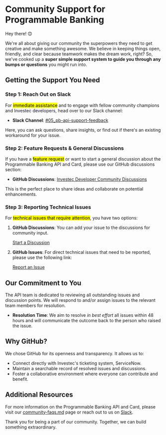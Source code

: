 # Community Support for Programmable Banking

Hey there! 😊

We're all about giving our community the superpowers they need to get creative and make something awesome. We believe in keeping things open, friendly, and clear because teamwork makes the dream work, right? So, we've cooked up a **super simple support system to guide you through any bumps or questions** you might run into.

## Getting the Support You Need

### Step 1: Reach Out on Slack

For <mark style="background-color:yellow;">immediate assistance</mark> and to engage with fellow community champions and Investec developers, head over to our Slack channel:

* **Slack Channel**: [#05\_pb-api-support-feedback](https://investec-dev-com.slack.com/archives/C05MQQDUJ3E)

Here, you can ask questions, share insights, or find out if there's an existing workaround for your issue.

### Step 2: Feature Requests & General Discussions

If you have a <mark style="background-color:yellow;">feature request</mark> or want to start a general discussion about the Programmable Banking API and Card, please use our GitHub discussions section:

* **GitHub Discussions**: [Investec Developer Community Discussions](https://github.com/orgs/Investec-Developer-Community/discussions)

This is the perfect place to share ideas and collaborate on potential enhancements.

### Step 3: Reporting Technical Issues

For <mark style="background-color:yellow;">technical issues that require attention</mark>, you have two options:

1.  **GitHub Discussions**: You can add your issue to the discussions for community input.

    [Start a Discussion](https://github.com/orgs/Investec-Developer-Community/discussions)
2.  **GitHub Issues**: For direct technical issues that need to be reported, please use the following link:

    [Report an Issue](https://github.com/Investec-Developer-Community/.github/issues)

## Our Commitment to You

The API team is dedicated to reviewing all outstanding issues and discussion points. We will respond to and/or assign issues to the relevant team members for resolution.

* **Resolution Time**: We aim to resolve _in best effort_ all issues within 48 hours and will communicate the outcome back to the person who raised the issue.

## Why GitHub?

We chose GitHub for its openness and transparency. It allows us to:

* Connect directly with Investec's ticketing system, ServiceNow.
* Maintain a searchable record of resolved issues and discussions.
* Foster a collaborative environment where everyone can contribute and benefit.

## Additional Resources

For more information on the Programmable Banking API and Card, please visit our [community-faqs.md](community-faqs.md "mention") page or reach out to us on [Slack](https://investec-dev-com.slack.com/archives/C05MQQDUJ3E).

Thank you for being a part of our community. Together, we can build something extraordinary.
